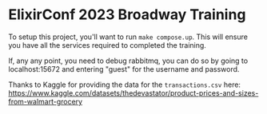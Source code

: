 # ElixirConf 2023 Broadway Training

To setup this project, you'll want to run `make compose.up`. This will ensure you have all the services required to completed the training.

If, any any point, you need to debug rabbitmq, you can do so by going to localhost:15672 and entering "guest" for the username and password.

Thanks to Kaggle for providing the data for the `transactions.csv` here: https://www.kaggle.com/datasets/thedevastator/product-prices-and-sizes-from-walmart-grocery
